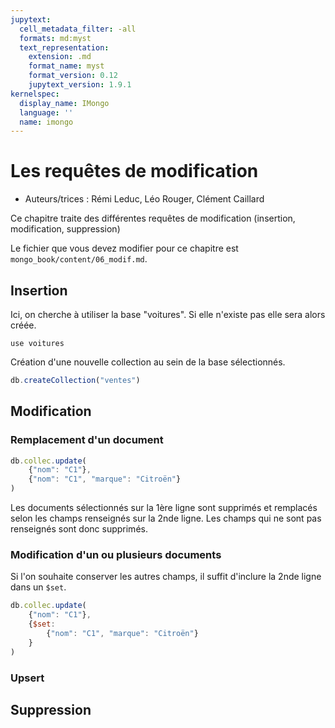 ```yaml
---
jupytext:
  cell_metadata_filter: -all
  formats: md:myst
  text_representation:
    extension: .md
    format_name: myst
    format_version: 0.12
    jupytext_version: 1.9.1
kernelspec:
  display_name: IMongo
  language: ''
  name: imongo
---
```


# Les requêtes de modification

* Auteurs/trices : Rémi Leduc, Léo Rouger, Clément Caillard

Ce chapitre traite des différentes requêtes de modification (insertion, modification, suppression)

Le fichier que vous devez modifier pour ce chapitre est `mongo_book/content/06_modif.md`.

## Insertion
Ici, on cherche à utiliser la base "voitures". Si elle n'existe pas elle sera alors créée.

```{js echo = true, results = 'hide'}
use voitures
```
Création d'une nouvelle collection au sein de la base sélectionnés.

```js 
db.createCollection("ventes")
```


## Modification
### Remplacement d'un document
```javascript
db.collec.update(
	{"nom": "C1"},
	{"nom": "C1", "marque": "Citroën"}
)
```
Les documents sélectionnés sur la 1ère ligne sont supprimés et remplacés selon les champs renseignés sur la 2nde ligne. Les champs qui ne sont pas renseignés sont donc supprimés.

### Modification d'un ou plusieurs documents
Si l'on souhaite conserver les autres champs, il suffit d'inclure la 2nde ligne dans un `$set`.
```javascript
db.collec.update(
	{"nom": "C1"},
	{$set:
		{"nom": "C1", "marque": "Citroën"}
	}
)
```

### Upsert

## Suppression